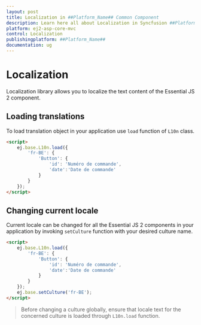 ```yaml
---
layout: post
title: Localization in ##Platform_Name## Common Component
description: Learn here all about Localization in Syncfusion ##Platform_Name## Common component and more.
platform: ej2-asp-core-mvc
control: Localization
publishingplatform: ##Platform_Name##
documentation: ug
---
```


# Localization

Localization library allows you to localize the text content of the Essential JS 2 component.

## Loading translations

To load translation object in your application use `load` function of `L10n` class.

```html
<script>
    ej.base.L10n.load({
        'fr-BE': {
            'Button': {
                'id': 'Numéro de commande',
                'date':'Date de commande'
            }
        }
    });
</script>
```

## Changing current locale

Current locale can be changed for all the Essential JS 2 components in your application by invoking
 `setCulture` function with your desired culture name.

```html
<script>
    ej.base.L10n.load({
        'fr-BE': {
            'Button': {
                'id': 'Numéro de commande',
                'date':'Date de commande'
            }
        }
    });
    ej.base.setCulture('fr-BE');
</script>
```

> Before changing a culture globally, ensure that locale text for the concerned culture is loaded through `L10n.load` function.
